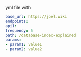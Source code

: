 


yml file with
```yml
base_url: https://joel.wiki
endpoints:
api1:
frequency: 5
path: /database-index-explained
params:
- param1: value1
- param2: value2
```